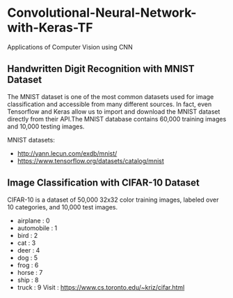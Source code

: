 # Convolutional-Neural-Network-with-Keras-TF
Applications of Computer Vision using CNN

## Handwritten Digit Recognition with MNIST Dataset
The MNIST dataset is one of the most common datasets used for image classification and accessible from many different sources. 
In fact, even Tensorflow and Keras allow us to import and download the MNIST dataset directly from their API.The MNIST database
contains 60,000 training images and 10,000 testing images.

MNIST datasets: 
- http://yann.lecun.com/exdb/mnist/
- https://www.tensorflow.org/datasets/catalog/mnist

## Image Classification with CIFAR-10 Dataset
CIFAR-10 is a dataset of 50,000 32x32 color training images, labeled over 10 categories, and 10,000 test images.
  * airplane : 0
  * automobile : 1
  * bird : 2
  * cat : 3
  * deer : 4
  * dog : 5
  * frog : 6
  * horse : 7
  * ship : 8
  * truck : 9
Visit : https://www.cs.toronto.edu/~kriz/cifar.html
